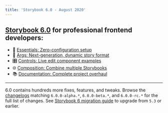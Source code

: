 ```yaml
---
title: 'Storybook 6.0 - August 2020'
---
```


## [Storybook 6.0](https://medium.com/storybookjs/storybook-6-0-1e14a2071000) for professional frontend developers:

- 💎 [Essentials: Zero-configuration setup](https://medium.com/storybookjs/zero-config-storybook-66e7c4798e5d)
- 🧬 [Args: Next-generation, dynamic story format](https://medium.com/storybookjs/introducing-storybook-args-2dadcdb777cc)
- 🎛 [Controls: Live edit component examples](https://medium.com/storybookjs/storybook-controls-ce82af93e430)
- 🌐 [Composition: Combine multiple Storybooks](https://medium.com/storybookjs/storybook-composition-af0da9084fba)
- 📚 [Documentation: Complete project overhaul](https://storybook.js.org/docs/)

---

6.0 contains hundreds more fixes, features, and tweaks. Browse the [changelogs](https://github.com/storybookjs/storybook/blob/next/CHANGELOG.md) matching `6.0.0-alpha.*`, `6.0.0-beta.*`, and `6.0.0-rc.*` for the full list of changes. See [Storybook 6 migration guide](https://medium.com/storybookjs/storybook-6-migration-guide-200346241bb5) to upgrade from `5.3` or earlier.
